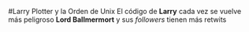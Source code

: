 #Larry Plotter y la Orden de Unix
El código de **Larry** cada vez se vuelve más peligroso
**Lord Ballmermort** y sus *followers* tienen más retwits

